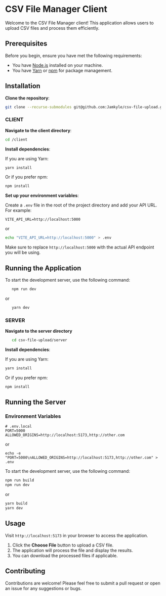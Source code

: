 
# CSV File Manager Client

Welcome to the CSV File Manager client! This application allows users to upload CSV files and process them efficiently. 

## Prerequisites

Before you begin, ensure you have met the following requirements:

- You have [Node.js](https://nodejs.org/) installed on your machine.
- You have [Yarn](https://yarnpkg.com/) or [npm](https://www.npmjs.com/) for package management.

## Installation

**Clone the repository**:

```bash
git clone --recurse-submodules git@github.com:Jamkyle/csv-file-upload.git
```

### CLIENT

**Navigate to the client directory**:

```bash
cd /client
```

**Install dependencies**:

   If you are using Yarn:

   ```bash
   yarn install
   ```

   Or if you prefer npm:

   ```bash
   npm install
   ```

**Set up your environment variables**:

Create a `.env` file in the root of the project directory and add your API URL. For example:

```plaintext
VITE_API_URL=http://localhost:5000
```
or
```bash
echo "VITE_API_URL=http://localhost:5000" > .env
```

   Make sure to replace `http://localhost:5000` with the actual API endpoint you will be using.

## Running the Application

To start the development server, use the following command:

```bash
   npm run dev
```

or 

```bash
   yarn dev
```

### SERVER 
**Navigate to the server directory**
```bash
   cd csv-file-upload/server
```

**Install dependencies**:

If you are using Yarn:

```bash
yarn install
```

Or if you prefer npm:

```bash
npm install
```


## Running the Server

### Environment Variables
```env
# .env.local
PORT=5000
ALLOWED_ORIGINS=http://localhost:5173,http://other.com
```
or
```
echo -e "PORT=5000\nALLOWED_ORIGINS=http://localhost:5173,http://other.com" > .env
```

To start the development server, use the following command:

```bash
npm run build
npm run dev
```

or 

```bash
yarn build
yarn dev
```



## Usage
Visit `http://localhost:5173` in your browser to access the application.

1. Click the **Choose File** button to upload a CSV file.
2. The application will process the file and display the results.
3. You can download the processed files if applicable.

## Contributing

Contributions are welcome! Please feel free to submit a pull request or open an issue for any suggestions or bugs.
